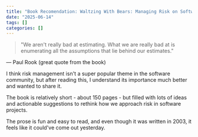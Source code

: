```yaml
---
title: "Book Recomendation: Waltzing With Bears: Managing Risk on Software Projects"
date: "2025-06-14"
tags: []
categories: []
---
```


> "We aren't really bad at estimating. What we are really bad at is enumerating all the assumptions that lie behind our estimates."

— Paul Rook (great quote from the book)

I think risk management isn't a super popular theme in the software community, but after reading this, I understand its importance much better and wanted to share it.

The book is relatively short - about 150 pages - but filled with lots of ideas and actionable suggestions to rethink how we approach risk in software projects.

The prose is fun and easy to read, and even though it was written in 2003, it feels like it could've come out yesterday.